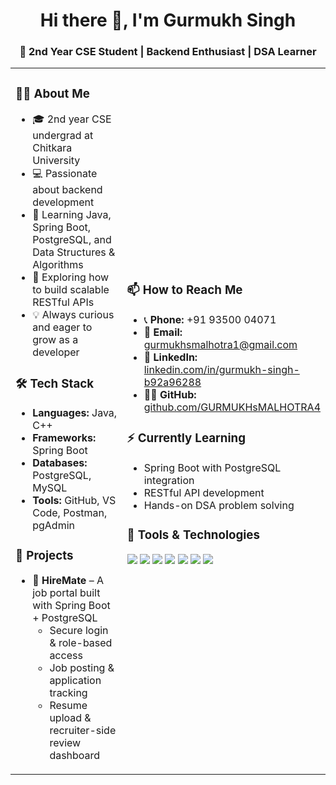 <h1 align="center">Hi there 👋, I'm Gurmukh Singh</h1>
<h3 align="center">🚀 2nd Year CSE Student | Backend Enthusiast | DSA Learner</h3>

<table>
<tr>
<td width="50%">

### 👨‍💻 About Me

- 🎓 2nd year CSE undergrad at Chitkara University  
- 💻 Passionate about backend development  
- 🚀 Learning Java, Spring Boot, PostgreSQL, and Data Structures & Algorithms  
- 🌱 Exploring how to build scalable RESTful APIs  
- 💡 Always curious and eager to grow as a developer  

### 🛠 Tech Stack

- **Languages:** Java, C++  
- **Frameworks:** Spring Boot  
- **Databases:** PostgreSQL, MySQL  
- **Tools:** GitHub, VS Code, Postman, pgAdmin  

### 📌 Projects

- 💼 **HireMate** – A job portal built with Spring Boot + PostgreSQL  
  - Secure login & role-based access  
  - Job posting & application tracking  
  - Resume upload & recruiter-side review dashboard  

</td>
<td width="50%">

### 📫 How to Reach Me

- 📞 **Phone:** +91 93500 04071  
- 📧 **Email:** [gurmukhsmalhotra1@gmail.com](mailto:gurmukhsmalhotra1@gmail.com)  
- 💼 **LinkedIn:** [linkedin.com/in/gurmukh-singh-b92a96288](https://linkedin.com/in/gurmukh-singh-b92a96288)  
- 🧑‍💻 **GitHub:** [github.com/GURMUKHsMALHOTRA4](https://github.com/GURMUKHsMALHOTR4)  

### ⚡ Currently Learning

- Spring Boot with PostgreSQL integration  
- RESTful API development  
- Hands-on DSA problem solving  

### 🧩 Tools & Technologies

<p>
  <img src="https://img.shields.io/badge/Java-ED8B00?style=for-the-badge&logo=java&logoColor=white"/>
  <img src="https://img.shields.io/badge/C++-00599C?style=for-the-badge&logo=c%2B%2B&logoColor=white"/>
  <img src="https://img.shields.io/badge/SpringBoot-6DB33F?style=for-the-badge&logo=spring-boot&logoColor=white"/>
  <img src="https://img.shields.io/badge/PostgreSQL-316192?style=for-the-badge&logo=postgresql&logoColor=white"/>
  <img src="https://img.shields.io/badge/VSCode-007ACC?style=for-the-badge&logo=visual-studio-code&logoColor=white"/>
  <img src="https://img.shields.io/badge/Postman-FF6C37?style=for-the-badge&logo=postman&logoColor=white"/>
  <img src="https://img.shields.io/badge/GitHub-181717?style=for-the-badge&logo=github&logoColor=white"/>
</p>

</td>
</tr>
</table>
